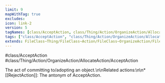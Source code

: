```yaml
---
limit: 9
mapWithTag: true
excludes:
icon: link-2
version: 5
tagNames: [class/AcceptAction, class/Thing/Action/OrganizeAction/AllocateAction/AcceptAction, schema-org/AcceptAction]
tags: ["class/AcceptAction", "class/Thing/Action/OrganizeAction/AllocateAction/AcceptAction"]
extends: FileClass~Thing/FileClass~Action/FileClass~OrganizeAction/FileClass~AllocateAction
---
```


#class/AcceptAction
#class/Thing/Action/OrganizeAction/AllocateAction/AcceptAction


The act of committing to/adopting an object.\n\nRelated actions:\n\n\* [[RejectAction]]: The antonym of AcceptAction.

